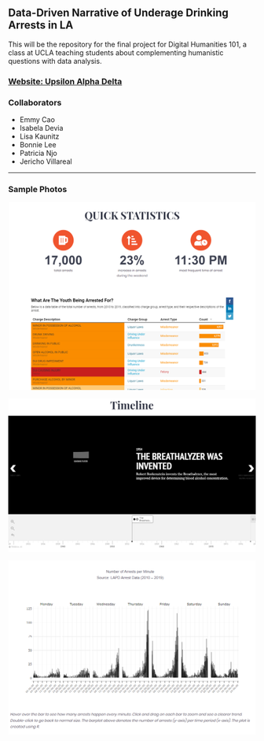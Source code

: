 ##  Data-Driven Narrative of Underage Drinking Arrests in LA

This will be the repository for the final project for Digital Humanities 101, a class at UCLA teaching students about complementing humanistic questions with data analysis.

### [Website: Upsilon Alpha Delta](https://lacrime.humspace.ucla.edu/narrative/)


### Collaborators

- Emmy Cao
- Isabela Devia
- Lisa Kaunitz
- Bonnie Lee
- Patricia Njo
- Jericho Villareal

***

### Sample Photos

![](https://github.com/neooooo28/DH101_Grp8/blob/master/uad_photos/Screenshot_1.png)

![](https://github.com/neooooo28/DH101_Grp8/blob/master/uad_photos/Screenshot_2.png)

![](https://github.com/neooooo28/DH101_Grp8/blob/master/uad_photos/Screenshot_3.png)




